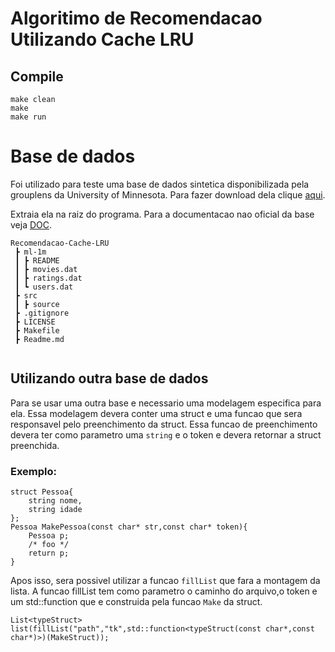 # Algoritimo de Recomendacao Utilizando Cache LRU
## Compile
```
make clean
make
make run
```
# Base de dados
Foi utilizado para teste uma base de dados sintetica disponibilizada pela grouplens da University of Minnesota. Para fazer download dela clique [aqui](http://files.grouplens.org/datasets/movielens/ml-1m.zip).

Extraia ela na raiz do programa.
Para a documentacao nao oficial da base veja [DOC](https://github.com/Numb4r/Recomendacao-Cache-LRU/Doc.md).
```
Recomendacao-Cache-LRU
 ┣ ml-1m
 ┃ ┣ README
 ┃ ┣ movies.dat
 ┃ ┣ ratings.dat
 ┃ ┗ users.dat
 ┣ src
 ┃ ┣ source
 ┣ .gitignore
 ┣ LICENSE
 ┣ Makefile
 ┣ Readme.md
 
```
## Utilizando outra base de dados
Para se usar uma outra base e necessario uma modelagem especifica para ela.
Essa modelagem devera conter uma struct e uma funcao que sera responsavel pelo preenchimento da struct.
Essa funcao de preenchimento devera ter como parametro uma `string` e o token e devera retornar a struct preenchida.
### Exemplo:
```
struct Pessoa{
    string nome,
    string idade
};
Pessoa MakePessoa(const char* str,const char* token){
    Pessoa p;
    /* foo */
    return p;
}
```
Apos isso, sera possivel utilizar a funcao `fillList` que fara a montagem da lista.
A funcao fillList tem como parametro o caminho do arquivo,o token e um std::function que e construida pela funcao `Make` da struct.
```
List<typeStruct> list(fillList("path","tk",std::function<typeStruct(const char*,const char*)>)(MakeStruct));
```
